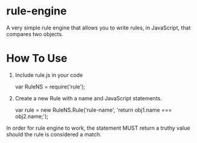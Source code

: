 rule-engine
===========

A very simple rule engine that allows you to write rules, in JavaScript, that compares two objects.

How To Use
==========

1. Include rule.js in your code

   var RuleNS = require('rule');

2. Create a new Rule with a name and JavaScript statements.

   var rule = new RuleNS.Rule('rule-name', 'return obj1.name === obj2.name;');

In order for rule engine to work, the statement MUST return a truthy value should the rule is considered a match.
